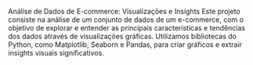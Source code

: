 Análise de Dados de E-commerce: Visualizações e Insights
Este projeto consiste na análise de um conjunto de dados de um e-commerce, com o objetivo de explorar e entender as principais características
e tendências dos dados através de visualizações gráficas.
Utilizamos bibliotecas do Python, como Matplotlib, Seaborn e Pandas, para criar gráficos e extrair insights visuais significativos.
